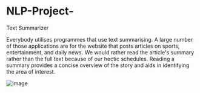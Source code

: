 # NLP-Project-
Text Summarizer

Everybody utilises programmes that use text summarising. A large number of those applications are for the website that posts articles on sports, entertainment, and daily news. We would rather read the article's summary rather than the full text because of our hectic schedules. Reading a summary provides a concise overview of the story and aids in identifying the area of interest.

![image](https://github.com/Viv0508/NLP-Project-/assets/95094911/bbd0e4e7-aab4-4148-9110-a346b54105fd)
